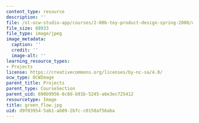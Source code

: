 ```yaml
---
content_type: resource
description: ''
file: /ol-ocw-studio-app/courses/2-00b-toy-product-design-spring-2008/d9f039545ab1ab092bfcc0150af56aba_green_flow.jpg
file_size: 88933
file_type: image/jpeg
image_metadata:
  caption: ''
  credit: ''
  image-alt: ''
learning_resource_types:
- Projects
license: https://creativecommons.org/licenses/by-nc-sa/4.0/
ocw_type: OCWImage
parent_title: Projects
parent_type: CourseSection
parent_uid: 690b9956-8c8d-b91b-5245-a6e3ec725412
resourcetype: Image
title: green_flow.jpg
uid: d9f03954-5ab1-ab09-2bfc-c0150af56aba
---
```


